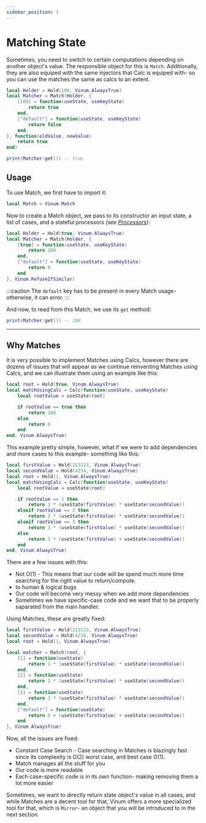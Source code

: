 ```yaml
---
sidebar_position: 1
---
```


# Matching State

Sometimes, you need to switch to certain computations depending on another object's value. The responsible object for this is `Match`. Additionally, they are also equiped with the same injectors that Calc is equiped with- so you can use the matches the same as calcs to an extent.

```lua
local Holder = Hold(100, Vinum.AlwaysTrue)
local Matcher = Match(Holder, {
    [100] = function(useState, useKeyState)
        return true
    end,
    ["default"] = function(useState, useKeyState)
        return false
    end,
}, function(oldValue, newValue)
    return true
end)

print(Matcher:get()) -- true
```

## Usage

To use Match, we first have to import it:
```lua
local Match = Vinum.Match
```

Now to create a Match object, we pass to its constructor an input state, a list of cases, and a stateful processors *(see [Processors](../Basics/Processors.md))*:
```lua
local Holder = Hold(true, Vinum.AlwaysTrue)
local Matcher = Match(Holder, {
    [true] = function(useState, useKeyState)
        return 100
    end,
    ["default"] = function(useState, useKeyState)
        return 0
    end
}, Vinum.RefuseIfSimilar)
```

:::caution
The `default` key has to be present in every Match usage- otherwise, it can error.
:::

And now, to read from this Match, we use its `get` method:
```lua
print(Matcher:get()) -- 100
```
______

## Why Matches

It is very possible to implement Matches using Calcs, however there are dozens of issues that will appear as we continue reinventing Matches using Calcs, and we can illustrate them using an example like this:
```lua
local root = Hold(true, Vinum.AlwaysTrue)
local matchUsingCalc = Calc(function(useState, useKeyState)
    local rootValue = useState(root)

    if rootValue == true then
        return 100
    else
        return 0
    end
end, Vinum.AlwaysTrue)
```
This example pretty simple, however, what if we were to add dependencies and more cases to this example- something like this:
```lua
local firstValue = Hold(213123, Vinum.AlwaysTrue)
local secondValue = Hold(4234, Vinum.AlwaysTrue)
local root = Hold(1, Vinum.AlwaysTrue)
local matchUsingCalc = Calc(function(useState, useKeyState)
    local rootValue = useState(root)

    if rootValue == 1 then
        return 1 * (useState(firstValue) * useState(secondValue))
    elseif rootValue == 2 then
        return 2 * (useState(firstValue) * useState(secondValue))
    elseif rootValue == 3 then
        return 3 * (useState(firstValue) * useState(secondValue))
    else
        return 1 * (useState(firstValue) + useState(secondValue))
    end
end, Vinum.AlwaysTrue)
```

There are a few issues with this:
* Not O(1) - This means that our code will be spend much more time searching for the right value to return/compute.
* to human & logical bugs
* Our code will become very messy when we add more dependencies
* Sometimes we have specific-case code and we want that to be properly saparated from the main handler.

Using Matches, these are greatly fixed:
```lua
local firstValue = Hold(213123, Vinum.AlwaysTrue)
local secondValue = Hold(4234, Vinum.AlwaysTrue)
local root = Hold(1, Vinum.AlwaysTrue)

local matcher = Match(root, {
    [1] = function(useState)
        return 1 * (useState(firstValue) * useState(secondValue))
    end,
    [2] = function(useState)
        return 2 * (useState(firstValue) * useState(secondValue))
    end,
    [3] = function(useState)
        return 3 * (useState(firstValue) * useState(secondValue))
    end,
    ["default"] = function(useState)
        return 0 + (useState(firstValue) + useState(secondValue))
    end
}, Vinum.AlwaysTrue)
```

Now, all the issues are fixed:
* Constant Case Search - Case searching in Matches is blazingly fast since its complexity is O(2) worst case, and best case O(1).
* Match manages all the stuff for you
* Our code is more readable
* Each case-specific code is in its own function- making removing them a lot more easier


Sometimes, we want to directly return state object's value in all cases, and while Matches are a decent tool for that, Vinum offers a more specialized tool for that, which is `Mirror`- an object that you will be introduced to in the next section.